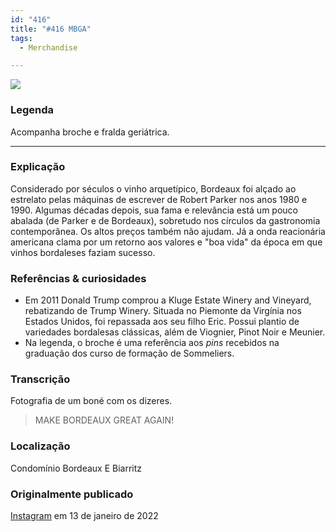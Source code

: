 ```yaml
---
id: "416"
title: "#416 MBGA"
tags:
  - Merchandise

---
```


![](https://bebiodicionario-com.s3.amazonaws.com/media/posts/202201/BOD416.png)

### Legenda

Acompanha broche e fralda geriátrica.

---

### Explicação

Considerado por séculos o vinho arquetípico, Bordeaux foi alçado ao estrelato pelas máquinas de escrever de Robert Parker nos anos 1980 e 1990. Algumas décadas depois, sua fama e relevância está um pouco abalada (de Parker e de Bordeaux), sobretudo nos círculos da gastronomia contemporânea. Os altos preços também não ajudam. Já a onda reacionária americana clama por um retorno aos valores e "boa vida" da época em que vinhos bordaleses faziam sucesso.    


### Referências & curiosidades

- Em 2011 Donald Trump comprou a Kluge Estate Winery and Vineyard, rebatizando de Trump Winery. Situada no Piemonte da Virgínia nos Estados Unidos, foi repassada aos seu filho Eric. Possui plantio de variedades bordalesas clássicas, além de Viognier, Pinot Noir e Meunier.
- Na legenda, o broche é uma referência aos *pins* recebidos na graduação dos curso de formação de Sommeliers.  


### Transcrição
Fotografia de um boné com os dizeres.

> MAKE BORDEAUX GREAT AGAIN!


### Localização

Condomínio Bordeaux E Biarritz

### Originalmente publicado 

[Instagram](https://www.instagram.com/p/CYrYP4jrR6w/) em 13 de janeiro de 2022
